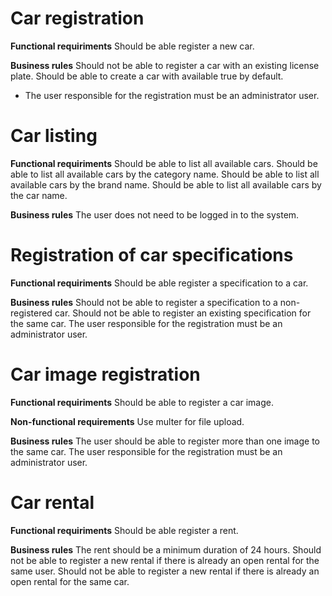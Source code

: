 # Car registration

**Functional requiriments**
Should be able register a new car.

**Business rules**
Should not be able to register a car with an existing license plate.
Should be able to create a car with available true by default.
* The user responsible for the registration must be an administrator user.

# Car listing

**Functional requiriments**
Should be able to list all available cars.
Should be able to list all available cars by the category name.
Should be able to list all available cars by the brand name.
Should be able to list all available cars by the car name.

**Business rules**
The user does not need to be logged in to the system.

# Registration of car specifications

**Functional requiriments**
Should be able register a specification to a car.

**Business rules**
Should not be able to register a specification to a non-registered car.
Should not be able to register an existing specification for the same car.
The user responsible for the registration must be an administrator user.

# Car image registration

**Functional requiriments**
Should be able to register a car image.

**Non-functional requirements**
Use multer for file upload.

**Business rules**
The user should be able to register more than one image to the same car.
The user responsible for the registration must be an administrator user.

# Car rental

**Functional requiriments**
Should be able register a rent.

**Business rules**
The rent should be a minimum duration of 24 hours.
Should not be able to register a new rental if there is already an open rental for the same user.
Should not be able to register a new rental if there is already an open rental for the same car.